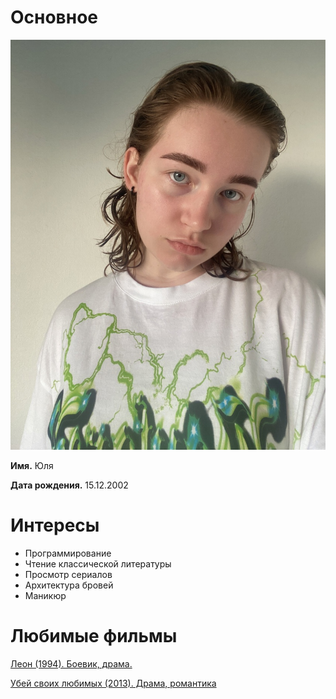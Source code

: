 # Основное
![Фото](8A0MRrjdePU.jpg)

**Имя.** Юля

**Дата рождения.** 15.12.2002

# Интересы

* Программирование
* Чтение классической литературы
* Просмотр сериалов
* Архитектура бровей
* Маникюр

# Любимые фильмы

[Леон (1994). Боевик, драма.](https://www.kinopoisk.ru/film/389/)

[Убей своих любимых (2013). Драма, романтика](https://www.kinopoisk.ru/film/661019/) 